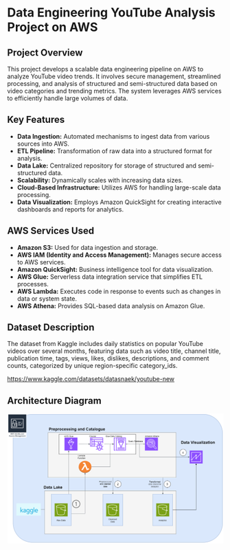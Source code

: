 # Data Engineering YouTube Analysis Project on AWS


## Project Overview
This project develops a scalable data engineering pipeline on AWS to analyze YouTube video trends. It involves secure management, streamlined processing, and analysis of structured and semi-structured data based on video categories and trending metrics. The system leverages AWS services to efficiently handle large volumes of data.

## Key Features
- **Data Ingestion:** Automated mechanisms to ingest data from various sources into AWS.
- **ETL Pipeline:** Transformation of raw data into a structured format for analysis.
- **Data Lake:** Centralized repository for storage of structured and semi-structured data.
- **Scalability:** Dynamically scales with increasing data sizes.
- **Cloud-Based Infrastructure:** Utilizes AWS for handling large-scale data processing.
- **Data Visualization:** Employs Amazon QuickSight for creating interactive dashboards and reports for analytics.

## AWS Services Used
- **Amazon S3:** Used for data ingestion and storage.
- **AWS IAM (Identity and Access Management):** Manages secure access to AWS services.
- **Amazon QuickSight:** Business intelligence tool for data visualization.
- **AWS Glue:** Serverless data integration service that simplifies ETL processes.
- **AWS Lambda:** Executes code in response to events such as changes in data or system state.
- **AWS Athena:** Provides SQL-based data analysis on Amazon Glue.

## Dataset Description
The dataset from Kaggle includes daily statistics on popular YouTube videos over several months, featuring data such as video title, channel title, publication time, tags, views, likes, dislikes, descriptions, and comment counts, categorized by unique region-specific category_ids.

https://www.kaggle.com/datasets/datasnaek/youtube-new

## Architecture Diagram

![Data Architecture](/AWS_Data_Architecture.png)

